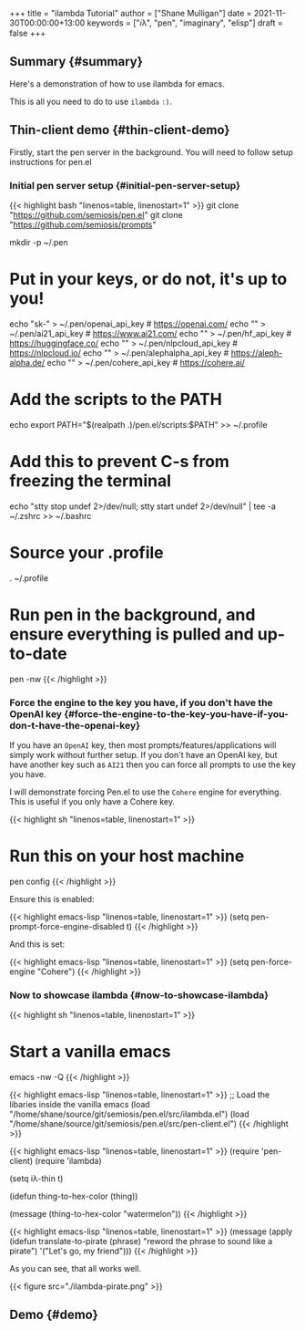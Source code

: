 +++
title = "ilambda Tutorial"
author = ["Shane Mulligan"]
date = 2021-11-30T00:00:00+13:00
keywords = ["𝑖λ", "pen", "imaginary", "elisp"]
draft = false
+++

## Summary {#summary}

Here's a demonstration of how to use ilambda for emacs.

This is all you need to do to use `ilambda` `:)`.


## Thin-client demo {#thin-client-demo}

Firstly, start the pen server in the background.
You will need to follow setup instructions for pen.el


### Initial pen server setup {#initial-pen-server-setup}

{{< highlight bash "linenos=table, linenostart=1" >}}
git clone "https://github.com/semiosis/pen.el"
git clone "https://github.com/semiosis/prompts"

mkdir -p ~/.pen

# Put in your keys, or do not, it's up to you!
echo "sk-<openai key here>" > ~/.pen/openai_api_key       # https://openai.com/
echo "<ai21 key here>" > ~/.pen/ai21_api_key              # https://www.ai21.com/
echo "<hf key here>" > ~/.pen/hf_api_key                  # https://huggingface.co/
echo "<nlpcloud key here>" > ~/.pen/nlpcloud_api_key      # https://nlpcloud.io/
echo "<alephalpha key here>" > ~/.pen/alephalpha_api_key  # https://aleph-alpha.de/
echo "<cohere key here>" > ~/.pen/cohere_api_key          # https://cohere.ai/

# Add the scripts to the PATH
echo export PATH="$(realpath .)/pen.el/scripts:\$PATH" >> ~/.profile

# Add this to prevent C-s from freezing the terminal
echo "stty stop undef 2>/dev/null; stty start undef 2>/dev/null" | tee -a ~/.zshrc >> ~/.bashrc

# Source your .profile
. ~/.profile

# Run pen in the background, and ensure everything is pulled and up-to-date
pen -nw
{{< /highlight >}}


### Force the engine to the key you have, if you don't have the OpenAI key {#force-the-engine-to-the-key-you-have-if-you-don-t-have-the-openai-key}

If you have an `OpenAI` key, then most
prompts/features/applications will simply
work without further setup. If you don't have an OpenAI key, but
have another key such as `AI21` then you can
force all prompts to use the key you have.

I will demonstrate forcing Pen.el to use the `Cohere` engine for everything.
This is useful if you only have a Cohere key.

{{< highlight sh "linenos=table, linenostart=1" >}}
# Run this on your host machine
pen config
{{< /highlight >}}

Ensure this is enabled:

{{< highlight emacs-lisp "linenos=table, linenostart=1" >}}
(setq pen-prompt-force-engine-disabled t)
{{< /highlight >}}

And this is set:

{{< highlight emacs-lisp "linenos=table, linenostart=1" >}}
(setq pen-force-engine "Cohere")
{{< /highlight >}}

<!-- Play on asciinema.com -->
<!-- <a title="asciinema recording" href="https://asciinema.org/a/h7EUvqjA0hH6g3Wuab6TLHpVP" target="_blank"><img alt="asciinema recording" src="https://asciinema.org/a/h7EUvqjA0hH6g3Wuab6TLHpVP.svg" /></a> -->
<!-- Play on the blog -->
<script src="https://asciinema.org/a/h7EUvqjA0hH6g3Wuab6TLHpVP.js" id="asciicast-h7EUvqjA0hH6g3Wuab6TLHpVP" async></script>


### Now to showcase ilambda {#now-to-showcase-ilambda}

{{< highlight sh "linenos=table, linenostart=1" >}}
# Start a vanilla emacs
emacs -nw -Q
{{< /highlight >}}

{{< highlight emacs-lisp "linenos=table, linenostart=1" >}}
;; Load the libaries inside the vanilla emacs
(load "/home/shane/source/git/semiosis/pen.el/src/ilambda.el")
(load "/home/shane/source/git/semiosis/pen.el/src/pen-client.el")
{{< /highlight >}}

{{< highlight emacs-lisp "linenos=table, linenostart=1" >}}
(require 'pen-client)
(require 'ilambda)

(setq iλ-thin t)

(idefun thing-to-hex-color (thing))

(message (thing-to-hex-color "watermelon"))
{{< /highlight >}}

{{< highlight emacs-lisp "linenos=table, linenostart=1" >}}
(message (apply (idefun translate-to-pirate (phrase) "reword the phrase to sound like a pirate") '("Let's go, my friend")))
{{< /highlight >}}

As you can see, that all works well.

{{< figure src="./ilambda-pirate.png" >}}


## Demo {#demo}

<!-- Play on asciinema.com -->
<!-- <a title="asciinema recording" href="https://asciinema.org/a/PjhauvXBNuTp9H7UQtsWK9mrF" target="_blank"><img alt="asciinema recording" src="https://asciinema.org/a/PjhauvXBNuTp9H7UQtsWK9mrF.svg" /></a> -->
<!-- Play on the blog -->
<script src="https://asciinema.org/a/PjhauvXBNuTp9H7UQtsWK9mrF.js" id="asciicast-PjhauvXBNuTp9H7UQtsWK9mrF" async></script>